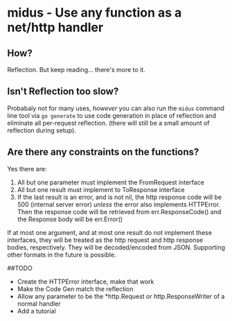 # midus - Use any function as a net/http handler

## How?
Reflection. But keep reading... there's more to it.

## Isn't Reflection too slow?
Probabaly not for many uses, *however* you can also
run the `midus` command line tool via `go generate` to
use code generation in place of reflection and  eliminate
all per-request reflection. (there will still be a small
amount of reflection during setup).

## Are there any constraints on the functions?
Yes there are:

1. All but one parameter must implement the FromRequest
   interface
2. All but one result must implement to ToResponse interface
3. If the last result is an error, and is not nil, the http
   response code will be 500 (internal server error)
   *unless* the error also implements HTTPError. Then the
   response code will be retrieved from err.ResponseCode()
   and the Response body will be err.Error()

If at most one argument, and at most one result do not
implement these interfaces, they will be treated as the http
request and http response bodies, respectively. They will be
decoded/encoded from JSON. Supporting other formats in the
future is possible.

##TODO
- Create the HTTPError interface, make that work
- Make the Code Gen match the reflection
- Allow any parameter to be the *http.Request or
  http.ResponseWriter of a normal handler
- Add a tutorial
